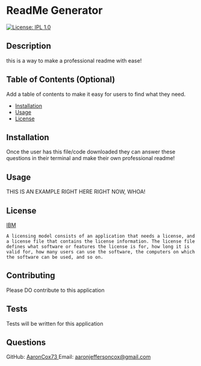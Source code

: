 # ReadMe Generator
  
  [![License: IPL 1.0](https://img.shields.io/badge/License-IPL%201.0-blue.svg)](https://opensource.org/licenses/IPL-1.0)

  ## Description 
  
  this is a way to make a professional readme with ease!
  
  ## Table of Contents (Optional)
  
  Add a table of contents to make it easy for users to find what they need.
  
  * [Installation](#installation)
  * [Usage](#usage)
  * [License](#license)
  
  
  ## Installation
  
Once the user has this file/code downloaded they can answer these questions in their terminal and make their own professional readme!
  
  ## Usage 
  
 THIS IS AN EXAMPLE RIGHT HERE RIGHT NOW, WHOA!
 

  
  ## License
  
   <a  href ='https://opensource.org/licenses/IPL-1.0' > IBM </a>
  
  
    A licensing model consists of an application that needs a license, and a license file that contains the license information. The license file defines what software or features the license is for, how long it is valid for, how many users can use the software, the computers on which the software can be used, and so on.
 
  ## Contributing

  Please DO contribute to this application
 
  ## Tests
  
  Tests will be written for this application

  ## Questions 
  GitHub: <a href = 'https://github.com/AaronCox73'> AaronCox73 </a>
  Email: <a href = 'mailto:aaronjeffersoncox@gmail.com'> aaronjeffersoncox@gmail.com </a>

